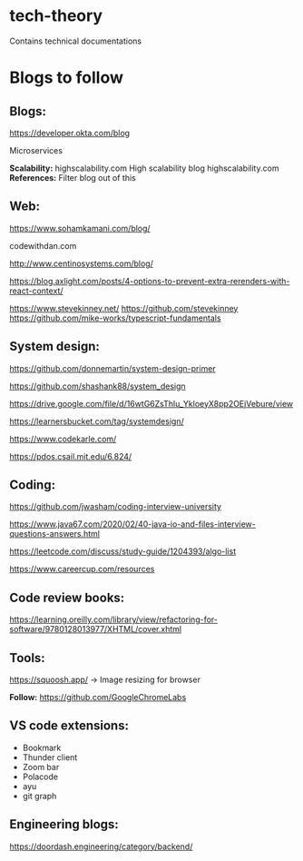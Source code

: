 # tech-theory
Contains technical documentations

# Blogs to follow

Blogs:
-----
https://developer.okta.com/blog

Microservices


**Scalability:**
highscalability.com
High scalability blog
highscalability.com
**References:**
Filter blog out of this



Web:
---
https://www.sohamkamani.com/blog/

codewithdan.com

http://www.centinosystems.com/blog/


https://blog.axlight.com/posts/4-options-to-prevent-extra-rerenders-with-react-context/

https://www.stevekinney.net/
https://github.com/stevekinney
https://github.com/mike-works/typescript-fundamentals


System design: 
--------------
https://github.com/donnemartin/system-design-primer

https://github.com/shashank88/system_design

https://drive.google.com/file/d/16wtG6ZsThlu_YkloeyX8pp2OEjVebure/view

https://learnersbucket.com/tag/systemdesign/

https://www.codekarle.com/

https://pdos.csail.mit.edu/6.824/

Coding:
------
https://github.com/jwasham/coding-interview-university

https://www.java67.com/2020/02/40-java-io-and-files-interview-questions-answers.html

https://leetcode.com/discuss/study-guide/1204393/algo-list

https://www.careercup.com/resources


Code review books:
------------------
https://learning.oreilly.com/library/view/refactoring-for-software/9780128013977/XHTML/cover.xhtml


Tools:
------
https://squoosh.app/ -> Image resizing for browser



**Follow:**
https://github.com/GoogleChromeLabs

VS code extensions:
--------------------
- Bookmark
- Thunder client
- Zoom bar
- Polacode
- ayu
- git graph


Engineering blogs:
------------------
https://doordash.engineering/category/backend/

